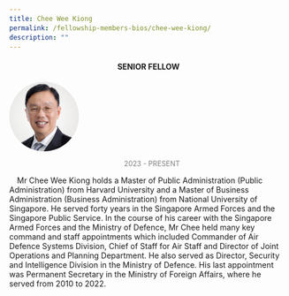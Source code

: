 ```yaml
---
title: Chee Wee Kiong
permalink: /fellowship-members-bios/chee-wee-kiong/
description: ""
---
```

<style>
.fellow-image-pic {
	border-radius: 50%;
	height: 25% !important;
	width: 25% !important;
	}
	
fellow-img {
		text-align: center;
	}

.fellow-tenure {
	text-align: center;
	color: grey;
	font-size: 0.9em;
	}	
p {
	text-indent: 1em;
	}
</style>
<h4 style="text-align:center;">SENIOR FELLOW</h4>

<div class="fellow-img">
<img class="fellow-image-pic" src="/images/FellowshipImages/fellowships_chee%20wee%20kiong.jpg">
<p class="fellow-tenure">2023 - PRESENT</p>
</div>


<p>

Mr Chee Wee Kiong holds a Master of Public Administration (Public Administration) from Harvard University and a Master of Business Administration (Business Administration) from National University of Singapore. He served forty years in the Singapore Armed Forces and the Singapore Public Service. In the course of his career with the Singapore Armed Forces and the Ministry of Defence, Mr Chee held many key command and staff appointments which included Commander of Air Defence Systems Division, Chief of Staff for Air Staff and Director of Joint Operations and Planning Department. He also served as Director, Security and Intelligence Division in the Ministry of Defence. His last appointment was Permanent Secretary in the Ministry of Foreign Affairs, where he served from 2010 to 2022. 



</p>